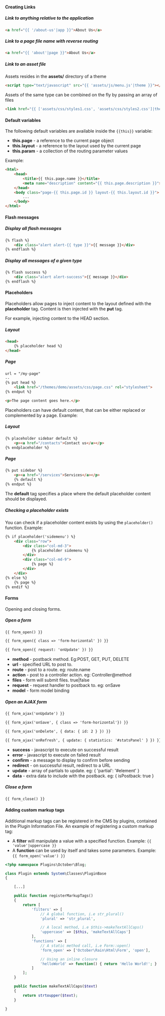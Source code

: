 #### Creating Links

##### Link to anything relative to the application

```html
<a href="{{ '/about-us'|app }}">About Us</a>
```

##### Link to a page file name with reverse routing

```html
<a href="{{ 'about'|page }}">About Us</a>
```

##### Link to an asset file

Assets resides in the **assets/** directory of a theme

```html
<script type="text/javascript" src="{{ 'assets/js/menu.js'|theme }}"></script>
```

Assets of the same type can be combined on the fly by passing an array of files

```html
<link href="{{ ['assets/css/styles1.css', 'assets/css/styles2.css']|theme }}" rel="stylesheet">
```

#### Default variables

The following default variables are available inside the `{{this}}` variable:

* **this.page** - a reference to the current page object
* **this.layout** - a reference to the layout used by the current page
* **this.param** - a collection of the routing parameter values

Example:

```html
<html>
    <head>
        <title>{{ this.page.name }}</title>
        <meta name="description" content="{{ this.page.description }}">
    </head>
    <body class="page-{{ this.page.id }} layout-{{ this.layout.id }}">
        ...
    </body>
</html>
```

#### Flash messages

##### Display all flash messages

``` html
{% flash %}
    <div class="alert alert-{{ type }}">{{ message }}</div>
{% endflash %}
```

##### Display all messages of a given type

``` html
{% flash success %}
    <div class="alert alert-success">{{ message }}</div>
{% endflash %}
```

#### Placeholders

Placeholders allow pages to inject content to the layout defined with the **placeholder** tag. Content is then injected with the **put** tag.

For example, injecting content to the HEAD section.

##### Layout

```html
<head>
    {% placeholder head %}
</head>
```

##### Page
```html
url = "/my-page"
--
{% put head %}
    <link href="/themes/demo/assets/css/page.css" rel="stylesheet">
{% endput %}

<p>The page content goes here.</p>
```

Placeholders can have default content, that can be either replaced or complemented by a page. Example:

##### Layout

```html
{% placeholder sidebar default %}
    <p><a href="/contacts">Contact us</a></p>
{% endplaceholder %}
```

##### Page

```html
{% put sidebar %}
    <p><a href="/services">Services</a></p>
    {% default %}
{% endput %}
```

The **default** tag specifies a place where the default placeholder content should be displayed.

##### Checking a placeholder exists

You can check if a placeholder content exists by using the `placeholder()` function. Example:

```html
{% if placeholder('sidemenu') %}
    <div class="row">
        <div class="col-md-3">
            {% placeholder sidemenu %}
        </div>
        <div class="col-md-9">
            {% page %}
        </div>
    </div>
{% else %}
    {% page %}
{% endif %}
```

#### Forms

Opening and closing forms.

##### Open a form

```html
{{ form_open() }}

{{ form_open({ class => 'form-horizontal' }) }}

{{ form_open({ request: 'onUpdate' }) }}
```

* **method** - postback method. Eg:POST, GET, PUT, DELETE
* **url** - specified URL to post to.
* **route** - post to a route. eg: route.name
* **action** - post to a controller action. eg: Controller@method
* **files** - form will submit files. true|false
* **request** - request handler to postback to. eg: onSave
* **model** - form model binding

##### Open an AJAX form

```html
{{ form_ajax('onUpdate') }}

{{ form_ajax('onSave', { class => 'form-horizontal'}) }}

{{ form_ajax('onDelete', { data: { id: 2 } }) }}

{{ form_ajax('onRefresh', { update: { statistics: '#statsPanel' } }) }}
```

* **success** - javascript to execute on successful result
* **error** - javascript to execute on failed result
* **confirm** - a message to display to confirm before sending
* **redirect** - on successful result, redirect to a URL
* **update** - array of partials to update. eg: { 'partial': '#element' }
* **data** - extra data to include with the postback. eg: { isPostback: true }

##### Close a form

```html
{{ form_close() }}
```

#### Adding custom markup tags

Additional markup tags can be registered in the CMS by plugins, contained in the Plugin Information File. An example of registering a custom markup tag:

* A **filter** will manipulate a value with a specified function. Example: `{{ 'value'|uppercase }}`
* A **function** can be used by itself and takes some parameters. Example: `{{ form_open('value') }}`

```php
<?php namespace Plugins\October\Blog;

class Plugin extends System\Classes\PluginBase
{

    [...]

    public function registerMarkupTags()
    {
        return [
            'filters' => [
                // A global function, i.e str_plural()
                'plural' => 'str_plural',

                // A local method, i.e $this->makeTextAllCaps()
                'uppercase' => [$this, 'makeTextAllCaps']
            ],
            'functions' => [
                // A static method call, i.e Form::open()
                'form_open' => ['October\Rain\Html\Form', 'open'],

                // Using an inline closure
                'helloWorld' => function() { return 'Hello World!'; }
            ]
        ];
    }

    public function makeTextAllCaps($text)
    {
        return strtoupper($text);
    }

}
```
